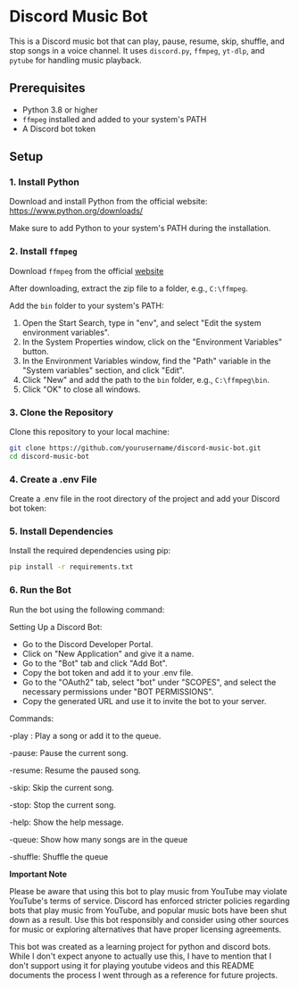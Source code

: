 # Discord Music Bot

This is a Discord music bot that can play, pause, resume, skip, shuffle, and stop songs in a voice channel. It uses `discord.py`, `ffmpeg`, `yt-dlp`, and `pytube` for handling music playback.

## Prerequisites

- Python 3.8 or higher
- `ffmpeg` installed and added to your system's PATH
- A Discord bot token

## Setup

### 1. Install Python

Download and install Python from the official website: https://www.python.org/downloads/

Make sure to add Python to your system's PATH during the installation.

### 2. Install `ffmpeg`

Download `ffmpeg` from the official [website](https://ffmpeg.org/download.html)

After downloading, extract the zip file to a folder, e.g., `C:\ffmpeg`.

Add the `bin` folder to your system's PATH:
1. Open the Start Search, type in "env", and select "Edit the system environment variables".
2. In the System Properties window, click on the "Environment Variables" button.
3. In the Environment Variables window, find the "Path" variable in the "System variables" section, and click "Edit".
4. Click "New" and add the path to the `bin` folder, e.g., `C:\ffmpeg\bin`.
5. Click "OK" to close all windows.

### 3. Clone the Repository

Clone this repository to your local machine:

```sh
git clone https://github.com/yourusername/discord-music-bot.git
cd discord-music-bot
```
### 4. Create a .env File
Create a .env file in the root directory of the project and add your Discord bot token:

### 5. Install Dependencies

Install the required dependencies using pip:
```sh
pip install -r requirements.txt
```

### 6. Run the Bot
Run the bot using the following command:

Setting Up a Discord Bot:
- Go to the Discord Developer Portal.
- Click on "New Application" and give it a name.
- Go to the "Bot" tab and click "Add Bot".
- Copy the bot token and add it to your .env file.
- Go to the "OAuth2" tab, select "bot" under "SCOPES", and select the necessary permissions under "BOT PERMISSIONS".
- Copy the generated URL and use it to invite the bot to your server.

Commands:

-play <song>: Play a song or add it to the queue.

-pause: Pause the current song.

-resume: Resume the paused song.

-skip: Skip the current song.

-stop: Stop the current song.

-help: Show the help message.

-queue: Show how many songs are in the queue

-shuffle: Shuffle the queue

**Important Note**

Please be aware that using this bot to play music from YouTube may violate YouTube's terms of service. Discord has enforced stricter policies regarding bots that play music from YouTube, and popular music bots have been shut down as a result. Use this bot responsibly and consider using other sources for music or exploring alternatives that have proper licensing agreements.

This bot was created as a learning project for python and discord bots. While I don't expect anyone to actually use this, I have to mention that I don't support using it for playing youtube videos and this README documents the process I went through as a reference for future projects.

